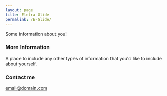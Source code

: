 ```yaml
---
layout: page
title: Eletra Glide
permalink: /E-Glide/
---
```


Some information about you!

### More Information

A place to include any other types of information that you'd like to include about yourself.

### Contact me

[email@domain.com](mailto:email@domain.com)
